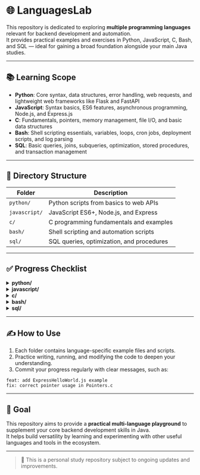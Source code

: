 # 🌐 LanguagesLab

This repository is dedicated to exploring **multiple programming languages** relevant for backend development and automation.  
It provides practical examples and exercises in Python, JavaScript, C, Bash, and SQL — ideal for gaining a broad foundation alongside your main Java studies.

---

## 📚 Learning Scope

- **Python**: Core syntax, data structures, error handling, web requests, and lightweight web frameworks like Flask and FastAPI  
- **JavaScript**: Syntax basics, ES6 features, asynchronous programming, Node.js, and Express.js  
- **C**: Fundamentals, pointers, memory management, file I/O, and basic data structures  
- **Bash**: Shell scripting essentials, variables, loops, cron jobs, deployment scripts, and log parsing  
- **SQL**: Basic queries, joins, subqueries, optimization, stored procedures, and transaction management  

---

## 📁 Directory Structure

| Folder         | Description                                |
|----------------|--------------------------------------------|
| `python/`      | Python scripts from basics to web APIs     |
| `javascript/`  | JavaScript ES6+, Node.js, and Express      |
| `c/`           | C programming fundamentals and examples    |
| `bash/`        | Shell scripting and automation scripts     |
| `sql/`         | SQL queries, optimization, and procedures  |

---

## ✅ Progress Checklist

<details>
<summary><strong>python/</strong></summary>

- [ ] PythonBasics.py  
- [ ] ControlFlow.py  
- [ ] Functions.py  
- [ ] ListsAndDicts.py  
- [ ] FileIO.py  
- [ ] ErrorHandling.py  
- [ ] ModulesAndPackages.py  
- [ ] WebRequests.py  
- [ ] WebScrapingBasics.py  
- [ ] FlaskHelloWorld.py  
- [ ] FastApiExample.py  

</details>

<details>
<summary><strong>javascript/</strong></summary>

- [ ] JsSyntaxBasics.js  
- [ ] ConditionalsAndLoops.js  
- [ ] Functions.js  
- [ ] ObjectsAndArrays.js  
- [ ] Es6Features.js  
- [ ] AsynchronousJs.js  
- [ ] NodeJsBasics.js  
- [ ] ExpressHelloWorld.js  

</details>

<details>
<summary><strong>c/</strong></summary>

- [ ] CBasics.c  
- [ ] ControlStructures.c  
- [ ] FunctionsInC.c  
- [ ] Pointers.c  
- [ ] Structs.c  
- [ ] FileIO.c  
- [ ] MemoryManagement.c  
- [ ] SimpleDataStructures.c  

</details>

<details>
<summary><strong>bash/</strong></summary>

- [ ] BashBasics.sh  
- [ ] VariablesAndLoops.sh  
- [ ] CronJobExample.sh  
- [ ] DeployScript.sh  
- [ ] LogParser.sh  

</details>

<details>
<summary><strong>sql/</strong></summary>

- [ ] BasicQueries.sql  
- [ ] JoinsAndSubqueries.sql  
- [ ] IndexAndOptimization.sql  
- [ ] StoredProcedures.sql  
- [ ] TransactionIsolationLevels.sql  

</details>

---

## ✍️ How to Use

1. Each folder contains language-specific example files and scripts.  
2. Practice writing, running, and modifying the code to deepen your understanding.  
3. Commit your progress regularly with clear messages, such as:
```
feat: add ExpressHelloWorld.js example
fix: correct pointer usage in Pointers.c
```

---

## 🙌 Goal

This repository aims to provide a **practical multi-language playground** to supplement your core backend development skills in Java.  
It helps build versatility by learning and experimenting with other useful languages and tools in the ecosystem.

---

> 📌 This is a personal study repository subject to ongoing updates and improvements.
